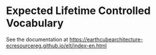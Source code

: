 # Expected Lifetime Controlled Vocabulary

See the documentation at https://earthcubearchitecture-ecresourcereg.github.io/elt/index-en.html
